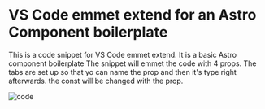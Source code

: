 # VS Code emmet extend for an Astro Component boilerplate
This is a code snippet for VS Code emmet extend. It is a basic Astro component boilerplate
The snippet will emmet the code with 4 props. The tabs are set up so that yo can name the prop and then it's type right afterwards. the const will be changed with the prop.


![code](https://github.com/dansasser/vscode_emmet_for_astro_compnent_boilerplate/assets/36682714/98e41c0f-fc70-4397-9352-9d9c1fc7cf4f)
